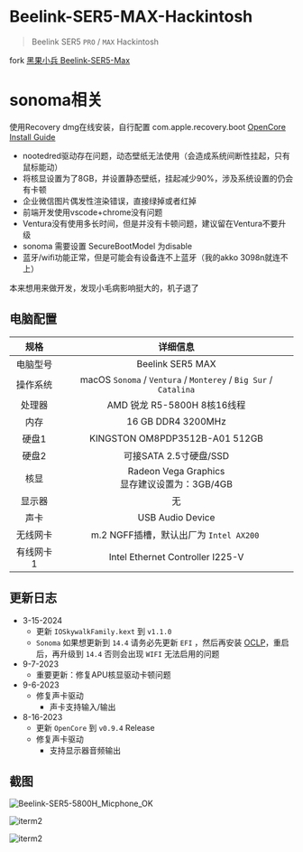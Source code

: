 # Beelink-SER5-MAX-Hackintosh

> Beelink SER5 `PRO` / `MAX` Hackintosh

fork [黑果小兵 Beelink-SER5-Max](https://github.com/daliansky/Beelink-SER5-Hackintosh)

# sonoma相关

使用Recovery dmg在线安装，自行配置 com.apple.recovery.boot [OpenCore Install Guide](https://dortania.github.io/OpenCore-Install-Guide/installer-guide/windows-install.html#making-the-installer-in-windows)

- nootedred驱动存在问题，动态壁纸无法使用（会造成系统间断性挂起，只有鼠标能动）
- 将核显设置为了8GB，并设置静态壁纸，挂起减少90%，涉及系统设置的仍会有卡顿
- 企业微信图片偶发性渲染错误，直接绿掉或者红掉
- 前端开发使用vscode+chrome没有问题
- Ventura没有使用多长时间，但是并没有卡顿问题，建议留在Ventura不要升级
- sonoma 需要设置 SecureBootModel 为disable
- 蓝牙/wifi功能正常，但是可能会有设备连不上蓝牙（我的akko 3098n就连不上）

本来想用来做开发，发现小毛病影响挺大的，机子退了

## 电脑配置

|   规格   |                                  详细信息                                  |
| :-------: | :-------------------------------------------------------------------------: |
| 电脑型号 |                              Beelink SER5 MAX                              |
| 操作系统 | macOS `Sonoma` / `Ventura` /  `Monterey` / `Big Sur` / `Catalina` |
|  处理器  |                         AMD 锐龙 R5-5800H 8核16线程                         |
|   内存   |                             16 GB DDR4 3200MHz                             |
|   硬盘1   |                       KINGSTON OM8PDP3512B-A01 512GB                       |
|   硬盘2   |                           可接SATA 2.5寸硬盘/SSD                           |
|   核显   |              Radeon Vega Graphics<br />显存建议设置为：3GB/4GB              |
|  显示器  |                                     无                                     |
|   声卡   |                              USB Audio Device                              |
| 无线网卡 |                 m.2 NGFF插槽，默认出厂为 `Intel AX200`                  |
| 有线网卡1 |                      Intel Ethernet Controller I225-V                      |

## 更新日志

- 3-15-2024
  - 更新 `IOSkywalkFamily.kext` 到 `v1.1.0`
  - `Sonoma` 如果想更新到 `14.4` 请务必先更新 `EFI` ，然后再安装 [OCLP](https://pan.daliansky.net/APPS/OCLP/OCLP.md)，重启后，再升级到 `14.4` 否则会出现 `WIFI` 无法启用的问题
- 9-7-2023
  - 重要更新：修复APU核显驱动卡顿问题
- 9-6-2023
  - 修复声卡驱动
    - 声卡支持输入/输出
- 8-16-2023
  - 更新 `OpenCore` 到 `v0.9.4` Release
  - 修复声卡驱动
    - 支持显示器音频输出

## 截图

![Beelink-SER5-5800H_Micphone_OK](./ScreenShots/Beelink-SER5-5800H_Micphone_OK.png)

![iterm2](./ScreenShots/HDMI-Audio.png)

![iterm2](./ScreenShots/Beelink-SER5-MAX-iTerm.png)
